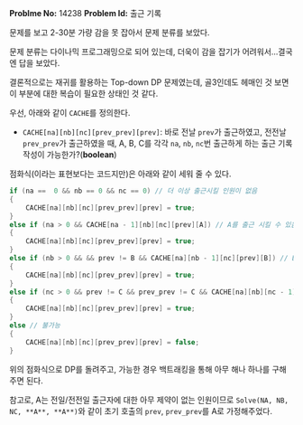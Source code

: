 **Problme No:** 14238
**Problem Id:** 출근 기록

문제를 보고 2-30분 가량 감을 못 잡아서 문제 분류를 보았다.

문제 분류는 다이나믹 프로그래밍으로 되어 있는데, 더욱이 감을 잡기가 어려워서...결국엔 답을 보았다.

결론적으로는 재귀를 활용하는 Top-down DP 문제였는데, 골3인데도 헤매인 것 보면 이 부분에 대한 복습이 필요한 상태인 것 같다.



우선, 아래와 같이 `CACHE`를 정의한다.

- `CACHE[na][nb][nc][prev_prev][prev]`: 바로 전날 `prev`가 출근하였고, 전전날 `prev_prev`가 출근하였을 때, A, B, C를 각각 `na`, `nb`, `nc`번 출근하게 하는 출근 기록 작성이 가능한가?(**boolean**)



점화식(이라는 표현보다는 코드지만)은 아래와 같이 세워 줄 수 있다.

```c++
if (na ==  0 && nb == 0 && nc == 0) // 더 이상 출근시킬 인원이 없음
{
    CACHE[na][nb][nc][prev_prev][prev] = true;
}
else if (na > 0 && CACHE[na - 1][nb][nc][prev][A]) // A를 출근 시킬 수 있음
{
    CACHE[na][nb][nc][prev_prev][prev] = true;
}
else if (nb > 0 && && prev != B && CACHE[na][nb - 1][nc][prev][B]) // B를 출근 시킬 수 있음
{
    CACHE[na][nb][nc][prev_prev][prev] = true;
}
else if (nc > 0 && prev != C && prev_prev != C && CACHE[na][nb][nc - 1][prev][C]) // C를 출근 시킬 수 있음
{
    CACHE[na][nb][nc][prev_prev][prev] = true;
}
else // 불가능
{
    CACHE[na][nb][nc][prev_prev][prev] = false;
}
```



위의 점화식으로 DP를 돌려주고, 가능한 경우 백트래킹을 통해 아무 해나 하나를 구해주면 된다.

참고로, A는 전일/전전일 출근자에 대한 아무 제약이 없는 인원이므로 `Solve(NA, NB, NC, **A**, **A**)`와 같이 초기 호출의 `prev`, `prev_prev`를 A로 가정해주었다.

